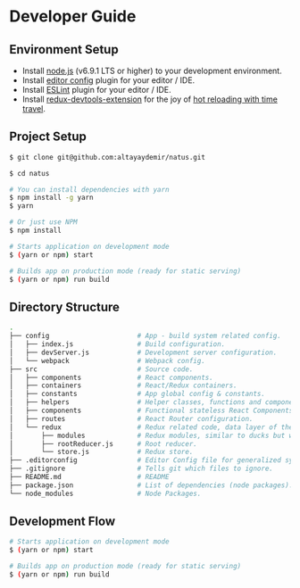 # Developer Guide

## Environment Setup
* Install [node.js](https://nodejs.org/en/) (v6.9.1 LTS or higher) to your development environment.
* Install [editor config](http://editorconfig.org/) plugin for your editor / IDE.
* Install [ESLint](http://eslint.org/) plugin for your editor / IDE.
* Install [redux-devtools-extension](https://github.com/zalmoxisus/redux-devtools-extension) for the joy of [hot reloading with time travel](https://www.youtube.com/watch?v=xsSnOQynTHs).

## Project Setup

```bash
$ git clone git@github.com:altayaydemir/natus.git

$ cd natus

# You can install dependencies with yarn
$ npm install -g yarn
$ yarn

# Or just use NPM
$ npm install

# Starts application on development mode
$ (yarn or npm) start

# Builds app on production mode (ready for static serving)
$ (yarn or npm) run build
```

## Directory Structure
```bash
.
├── config                      # App - build system related config.
│   ├── index.js                # Build configuration.
│   ├── devServer.js            # Development server configuration.
│   └── webpack                 # Webpack config.
├── src                         # Source code.
│   ├── components              # React components.
│   ├── containers              # React/Redux containers.
│   ├── constants               # App global config & constants.
│   ├── helpers                 # Helper classes, functions and components.
│   ├── components              # Functional stateless React Components.
│   ├── routes                  # React Router configuration.
│   └── redux                   # Redux related code, data layer of the app.
│       ├── modules             # Redux modules, similar to ducks but with seperated files.
│       ├── rootReducer.js      # Root reducer.
│       └── store.js            # Redux store.    
├── .editorconfig               # Editor Config file for generalized syntax.
├── .gitignore                  # Tells git which files to ignore.
├── README.md                   # README
├── package.json                # List of dependencies (node packages).
└── node_modules                # Node Packages.
```

## Development Flow

```bash
# Starts application on development mode
$ (yarn or npm) start

# Builds app on production mode (ready for static serving)
$ (yarn or npm) run build
```
